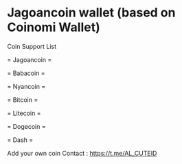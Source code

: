 Jagoancoin wallet (based on Coinomi Wallet)
===============
Coin Support List

= Jagoancoin =

= Babacoin =

= Nyancoin =

= Bitcoin =

= Litecoin =

= Dogecoin =

= Dash =

Add your own coin 
Contact : https://t.me/AL_CUTEID
